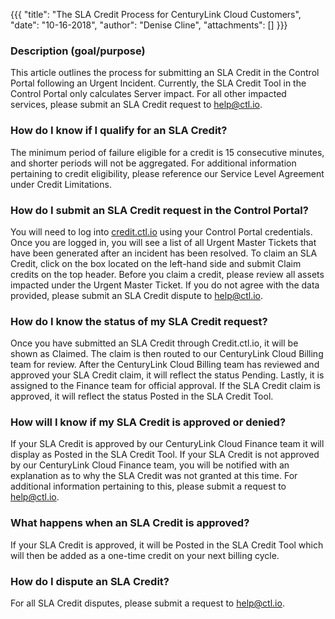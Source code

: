 {{{
  "title": "The SLA Credit Process for CenturyLink Cloud Customers",
  "date": "10-16-2018",
  "author": "Denise Cline",
  "attachments": []
}}}

### Description (goal/purpose)

This article outlines the process for submitting an SLA Credit in the Control Portal following an Urgent Incident. Currently, the SLA Credit Tool in the Control Portal only calculates Server impact. For all other impacted services, please submit an SLA Credit request to help@ctl.io.

### How do I know if I qualify for an SLA Credit?

The minimum period of failure eligible for a credit is 15 consecutive minutes, and shorter periods will not be aggregated. For additional information pertaining to credit eligibility, please reference our Service Level Agreement under Credit Limitations.

### How do I submit an SLA Credit request in the Control Portal?

You will need to log into [credit.ctl.io](https://credit.ctl.io) using your Control Portal credentials. Once you are logged in, you will see a list of all Urgent Master Tickets that have been generated after an incident has been resolved. To claim an SLA Credit, click on the box located on the left-hand side and submit Claim credits on the top header. Before you claim a credit, please review all assets impacted under the Urgent Master Ticket. If you do not agree with the data provided, please submit an SLA Credit dispute to [help@ctl.io](mailto:help@ctl.io).

### How do I know the status of my SLA Credit request?

Once you have submitted an SLA Credit through Credit.ctl.io, it will be shown as Claimed. The claim is then routed to our CenturyLink Cloud Billing team for review. After the CenturyLink Cloud Billing team has reviewed and approved your SLA Credit claim, it will reflect the status Pending. Lastly, it is assigned to the Finance team for official approval. If the SLA Credit claim is approved, it will reflect the status Posted in the SLA Credit Tool.

### How will I know if my SLA Credit is approved or denied?

If your SLA Credit is approved by our CenturyLink Cloud Finance team it will display as Posted in the SLA Credit Tool. If your SLA Credit is not approved by our CenturyLink Cloud Finance team, you will be notified with an explanation as to why the 
SLA Credit was not granted at this time. For additional information pertaining to this, please submit a request to [help@ctl.io](mailto:help@ctl.io).

### What happens when an SLA Credit is approved?

If your SLA Credit is approved, it will be Posted in the SLA Credit Tool which will then be added as a one-time credit on your next billing cycle.

### How do I dispute an SLA Credit?

For all SLA Credit disputes, please submit a request to [help@ctl.io](mailto:help@ctl.io).
